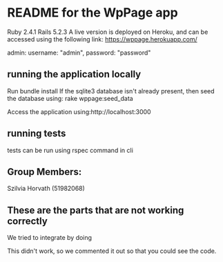 # README for the WpPage app
Ruby 2.4.1  Rails 5.2.3
A live version is deployed on Heroku, and can be accessed using the following link:
https://wppage.herokuapp.com/

admin: username: "admin", password: "password"

## running the application locally ##
Run bundle install If the sqlite3 database isn't already present, then seed the database using:
rake wppage:seed_data

Access the application using:http://localhost:3000

## running tests
tests can be run using rspec command in cli

## Group Members:
Szilvia Horvath (51982068)


## These are the parts that are not working correctly ##

We tried to integrate <x> by doing <w>

This didn't work, so we commented it out so that you could see the code.
